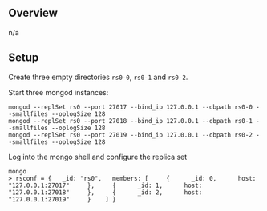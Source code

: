 ## Overview

n/a

## Setup

Create three empty directories `rs0-0`, `rs0-1` and `rs0-2`.

Start three mongod instances:

```
mongod --replSet rs0 --port 27017 --bind_ip 127.0.0.1 --dbpath rs0-0 --smallfiles --oplogSize 128
mongod --replSet rs0 --port 27018 --bind_ip 127.0.0.1 --dbpath rs0-1 --smallfiles --oplogSize 128
mongod --replSet rs0 --port 27019 --bind_ip 127.0.0.1 --dbpath rs0-2 --smallfiles --oplogSize 128
```

Log into the mongo shell and configure the replica set
```
mongo
> rsconf = {   _id: "rs0",   members: [     {      _id: 0,      host: "127.0.0.1:27017"     },     {      _id: 1,      host: "127.0.0.1:27018"     },     {      _id: 2,      host: "127.0.0.1:27019"     }    ] }
```
